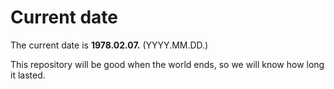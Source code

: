 # Current date

The current date is **1978.02.07.** (YYYY.MM.DD.)

This repository will be good when the world ends, so we will know how long it lasted.